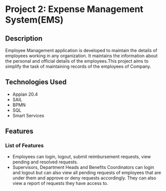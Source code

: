 # Project 2: Expense Management System(EMS)

## Description
Employee Management application is developed to maintain the details of employees working in any organization. It maintains the information about the personal and official details of the employees.This project aims to simplify the task of maintaining records of the employees of Company.

## Technologies Used
- Appian 20.4
- SAIL
- BPMN
- SQL
- Smart Services

## Features
### List of Features
- Employees can login, logout, submit reimbursement requests, view pending and resolved requests.
- Supervisors, Department Heads and Benefits Coordinators can login and logout but can also view all pending requests of employees that are under them and approve or deny requests accordingly. They can also view a report of requests they have access to.